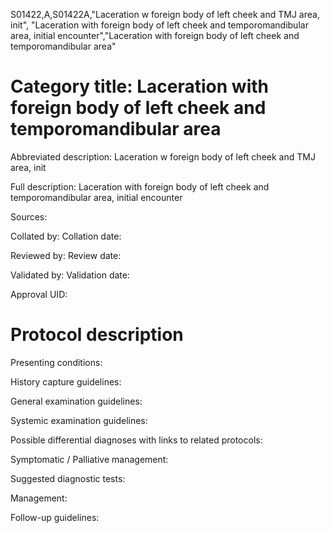S01422,A,S01422A,"Laceration w foreign body of left cheek and TMJ area, init", "Laceration with foreign body of left cheek and temporomandibular area, initial encounter","Laceration with foreign body of left cheek and temporomandibular area"
# Category title: Laceration with foreign body of left cheek and temporomandibular area

Abbreviated description: Laceration w foreign body of left cheek and TMJ area, init

Full description: Laceration with foreign body of left cheek and temporomandibular area, initial encounter

Sources:

Collated by:
Collation date:

Reviewed by:
Review date:

Validated by:
Validation date:

Approval UID:

# Protocol description

Presenting conditions:

History capture guidelines:

General examination guidelines:

Systemic examination guidelines:

Possible differential diagnoses with links to related protocols:

Symptomatic / Palliative management:

Suggested diagnostic tests:

Management:

Follow-up guidelines:

